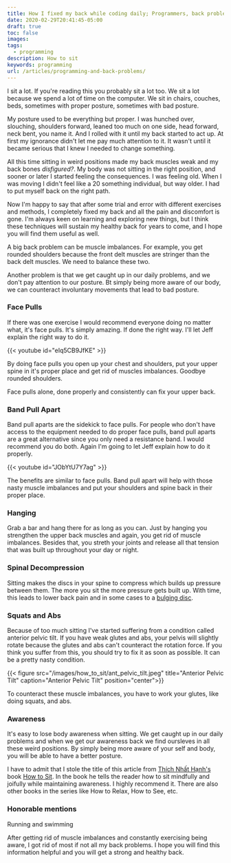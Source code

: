 ```yaml
---
title: How I fixed my back while coding daily; Programmers, back problems and how to fix them
date: 2020-02-29T20:41:45-05:00
draft: true
toc: false
images:
tags:
  - programming
description: How to sit
keywords: programming
url: /articles/programming-and-back-problems/
---
```


I sit a lot. If you're reading this you probably sit a lot too. We sit a lot because we spend a lot of time on the computer. We sit in chairs, couches, beds, sometimes with proper posture, sometimes with bad posture.

My posture used to be everything but proper. I was hunched over, slouching, shoulders forward, leaned too much on one side, head forward, neck bent, you name it. And I rolled with it until my back started to act up. At first my ignorance didn't let me pay much attention to it. It wasn't until it became serious that I knew I needed to change something.

All this time sitting in weird positions made my back muscles weak and my back bones *disfigured?*. My body was not sitting in the right position, and sooner or later I started feeling the consequences. I was feeling old. When I was moving I didn't feel like a 20 something individual, but way older. I had to put myself back on the right path.

Now I'm happy to say that after some trial and error with different exercises and methods, I completely fixed my back and all the pain and discomfort is gone. I'm always keen on learning and exploring new things, but I think these techniques will sustain my healthy back for years to come, and I hope you will find them useful as well.

A big back problem can be muscle imbalances. For example, you get rounded shoulders because the front delt muscles are stringer than the back delt muscles. We need to balance these two.

Another problem is that we get caught up in our daily problems, and we don't pay attention to our posture. Bt simply being more aware of our body, we can counteract involuntary movements that lead to bad posture.

### Face Pulls

If there was one exercise I would recommend everyone doing no matter what, it's face pulls. It's simply amazing. If done the right way. I'll let Jeff explain the right way to do it.

{{< youtube id="eIq5CB9JfKE" >}}

By doing face pulls you open up your chest and shoulders, put your upper spine in it's proper place and get rid of muscles imbalances. Goodbye rounded shoulders.

Face pulls alone, done properly and consistently can fix your upper back.

### Band Pull Apart

Band pull aparts are the sidekick to face pulls. For people who don't have access to the equipment needed to do proper face pulls, band pull aparts are a great alternative since you only need a resistance band. I would recommend you do both. Again I'm going to let Jeff explain how to do it properly.

{{< youtube id="JObYtU7Y7ag" >}}

The benefits are similar to face pulls. Band pull apart will help with those nasty muscle imbalances and put your shoulders and spine back in their proper place.

### Hanging

Grab a bar and hang there for as long as you can. Just by hanging you strengthen the upper back muscles and again, you get rid of muscle imbalances. Besides that, you streth your joints and release all that tension that was built up throughout your day or night.

### Spinal Decompression

Sitting makes the discs in your spine to compress which builds up pressure between them. The more you sit the more pressure gets built up. With time, this leads to lower back pain and in some cases to a [bulging disc](https://en.wikipedia.org/wiki/Spinal_disc_herniation).

### Squats and Abs

Because of too much sitting I've started suffering from a condition called anterior pelvic tilt. If you have weak glutes and abs, your pelvis will slightly rotate because the glutes and abs can't counteract the rotation force. If you think you suffer from this, you should try to fix it as soon as possible. It can be a pretty nasty condition.

{{< figure src="/images/how_to_sit/ant_pelvic_tilt.jpeg" title="Anterior Pelvic Tilt" caption="Anterior Pelvic Tilt" position="center">}}

To counteract these muscle imbalances, you have to work your glutes, like doing squats, and abs.

### Awareness

It's easy to lose body awareness when sitting. We get caught up in our daily problems and when we get our awareness back we find oursleves in all these weird positions. By simply being more aware of your self and body, you will be able to have a better posture.

I have to admit that I stole the title of this article from [Thích Nhất Hạnh's](https://en.wikipedia.org/wiki/Th%C3%ADch_Nh%E1%BA%A5t_H%E1%BA%A1nh) book [How to Sit](https://www.amazon.com/Mindfulness-Essentials-Thich-Nhat-Hanh/dp/1937006581). In the book he tells the reader how to sit mindfully and joifully while maintaining awareness. I highly recommend it. There are also other books in the series like How to Relax, How to See, etc.

### Honorable mentions

Running and swimming


After getting rid of muscle imbalances and constantly exercising being aware, I got rid of most if not all my back problems. I hope you will find this information helpful and you will get a strong and healthy back.